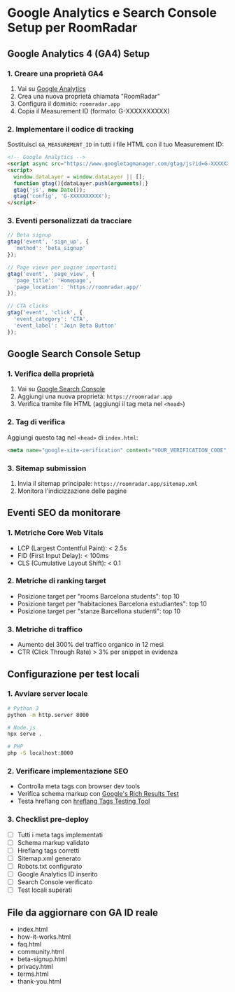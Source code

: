 # Google Analytics e Search Console Setup per RoomRadar

## Google Analytics 4 (GA4) Setup

### 1. Creare una proprietà GA4
1. Vai su [Google Analytics](https://analytics.google.com/)
2. Crea una nuova proprietà chiamata "RoomRadar"
3. Configura il dominio: `roomradar.app`
4. Copia il Measurement ID (formato: G-XXXXXXXXXX)

### 2. Implementare il codice di tracking
Sostituisci `GA_MEASUREMENT_ID` in tutti i file HTML con il tuo Measurement ID:

```html
<!-- Google Analytics -->
<script async src="https://www.googletagmanager.com/gtag/js?id=G-XXXXXXXXXX"></script>
<script>
  window.dataLayer = window.dataLayer || [];
  function gtag(){dataLayer.push(arguments);}
  gtag('js', new Date());
  gtag('config', 'G-XXXXXXXXXX');
</script>
```

### 3. Eventi personalizzati da tracciare
```javascript
// Beta signup
gtag('event', 'sign_up', {
  'method': 'beta_signup'
});

// Page views per pagine importanti
gtag('event', 'page_view', {
  'page_title': 'Homepage',
  'page_location': 'https://roomradar.app/'
});

// CTA clicks
gtag('event', 'click', {
  'event_category': 'CTA',
  'event_label': 'Join Beta Button'
});
```

## Google Search Console Setup

### 1. Verifica della proprietà
1. Vai su [Google Search Console](https://search.google.com/search-console)
2. Aggiungi una nuova proprietà: `https://roomradar.app`
3. Verifica tramite file HTML (aggiungi il tag meta nel `<head>`)

### 2. Tag di verifica
Aggiungi questo tag nel `<head>` di `index.html`:
```html
<meta name="google-site-verification" content="YOUR_VERIFICATION_CODE" />
```

### 3. Sitemap submission
1. Invia il sitemap principale: `https://roomradar.app/sitemap.xml`
2. Monitora l'indicizzazione delle pagine

## Eventi SEO da monitorare

### 1. Metriche Core Web Vitals
- LCP (Largest Contentful Paint): < 2.5s
- FID (First Input Delay): < 100ms
- CLS (Cumulative Layout Shift): < 0.1

### 2. Metriche di ranking target
- Posizione target per "rooms Barcelona students": top 10
- Posizione target per "habitaciones Barcelona estudiantes": top 10
- Posizione target per "stanze Barcellona studenti": top 10

### 3. Metriche di traffico
- Aumento del 300% del traffico organico in 12 mesi
- CTR (Click Through Rate) > 3% per snippet in evidenza

## Configurazione per test locali

### 1. Avviare server locale
```bash
# Python 3
python -m http.server 8000

# Node.js
npx serve .

# PHP
php -S localhost:8000
```

### 2. Verificare implementazione SEO
- Controlla meta tags con browser dev tools
- Verifica schema markup con [Google's Rich Results Test](https://search.google.com/test/rich-results)
- Testa hreflang con [hreflang Tags Testing Tool](https://www.aleydasolis.com/en/international-seo-tools/hreflang-tags-generator/)

### 3. Checklist pre-deploy
- [ ] Tutti i meta tags implementati
- [ ] Schema markup validato
- [ ] Hreflang tags corretti
- [ ] Sitemap.xml generato
- [ ] Robots.txt configurato
- [ ] Google Analytics ID inserito
- [ ] Search Console verificato
- [ ] Test locali superati

## File da aggiornare con GA ID reale
- index.html
- how-it-works.html
- faq.html
- community.html
- beta-signup.html
- privacy.html
- terms.html
- thank-you.html
